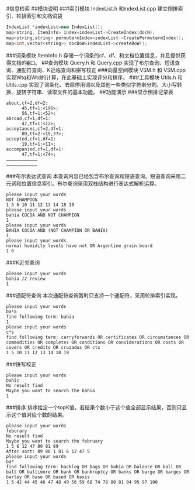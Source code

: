#信息检索
##模块说明
###索引模块
IndexList.h 和indexList.cpp
建立倒排索引、轮排索引和文档词袋
```C++
IndexList *indexList=new IndexList();
map<string, ItemInfo> index=indexList->CreateIndex(docN);
map<string,string> permutermIndex=indexList->CreatePermutermIndex();
map<int,vector<string>> docBoW=indexList->createBoW();
```
###词条模块
ItemInfo.h
存储一个词条的cf、df、和文档位置信息，并且提供获得文档tf接口。
##查询模块
Query.h 和 Query.cpp
实现了布尔查询、短语查询、通配符查询、K近临查询和拼写校正
###向量空间模块
VSM.h  和 VSM.cpp
实现Wtq和Wtd的计算，在此基础上实现评分和排序。
###工具模块
Utils.h 和 Utils.cpp
实现了词条化、去除停用词以及其他一些类似字符串分割、大小写转换、旋转字符串、读取文件的基本功能。
##功能演示
###显示倒排记录表
```
about,cf=2,df=2:
	  45,tf=1:<196>;
	  56,tf=1:<52>;
abroad,cf=1,df=1:
	  47,tf=1:<12>;
acceptances,cf=2,df=1:
	  80,tf=2:<19,37>;
accepted,cf=1,df=1:
	  19,tf=1:<11>;
accompanied,cf=1,df=1:
	  47,tf=1:<74>;
………………………………
………………………………
```
###布尔表达式查询
本查询内容已经包含布尔查询和短语查询。短语查询采用二元词和位置信息索引。布尔查询采用双栈结构进行表达式解析运算。
```
please input your words
NOT CHAMPION
1 5 6 10 11 12 13 14 18 19 
please input your words
bahia COCOA AND NOT CHAMPION
1 
please input your words
BAHIA COCOA AND (NOT CHAMPION OR BAHIA)
1 
please input your words
normal humidity levels have not OR Argentine grain board
1 6 
```
###K近邻查询
```
please input your words
bahia /2 review
1 
```
###通配符查询
本次通配符查询暂时只支持一个通配符，采用轮排索引实现。
```
please input your words
ba*a
find following term: bahia
1 
please input your words
c*s
find following term: carryforwards OR certificates OR circumstances OR commodities OR completes OR conditions OR considerations OR costs OR covers OR credits OR cruzados OR cts
1 5 10 11 12 13 14 18 19 
```
###拼写校正
```
please input your words
bahic
No result find
Maybe you want to search the bahia
1 
```
###排序
排序给定一个topK值，若结果个数小于这个值全部显示结果，否则只显示这个值对应个数的结果。
```
please input your words
feburary
No result find
Maybe you want to search the february
1 5 6 12 47 80 81 89 
After sort: 89 80 1 81 6 12 47 5 
please input your words
ba*
find following term: backlog OR bags OR bahia OR balance OR ball OR balt OR baltimore OR bank OR bankruptcy OR banks OR barge OR barges OR barley OR base OR based OR basis
1 5 42 44 45 46 47 48 49 56 59 68 74 78 80 81 94 95 97 100 
```
